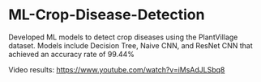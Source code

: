 # ML-Crop-Disease-Detection
Developed ML models to detect crop diseases using the PlantVillage dataset. Models include Decision Tree, Naive CNN, and ResNet CNN that achieved an accuracy rate of 99.44%

Video results: https://www.youtube.com/watch?v=iMsAdJLSbq8


